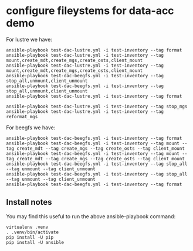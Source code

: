 # configure fileystems for data-acc demo

For lustre we have:

    ansible-playbook test-dac-lustre.yml -i test-inventory --tag format
    ansible-playbook test-dac-lustre.yml -i test-inventory --tag mount,create_mdt,create_mgs,create_osts,client_mount
    ansible-playbook test-dac-lustre.yml -i test-inventory --tag mount,create_mdt,create_mgs,create_osts,client_mount
    ansible-playbook test-dac-beegfs.yml -i test-inventory --tag stop_all,unmount,client_unmount
    ansible-playbook test-dac-beegfs.yml -i test-inventory --tag stop_all,unmount,client_unmount
    ansible-playbook test-dac-lustre.yml -i test-inventory --tag format

    ansible-playbook test-dac-lustre.yml -i test-inventory --tag stop_mgs
    ansible-playbook test-dac-lustre.yml -i test-inventory --tag reformat_mgs


For beegfs we have:

    ansible-playbook test-dac-beegfs.yml -i test-inventory --tag format
    ansible-playbook test-dac-beegfs.yml -i test-inventory --tag mount --tag create_mdt --tag create_mgs --tag create_osts --tag client_mount
    ansible-playbook test-dac-beegfs.yml -i test-inventory --tag mount --tag create_mdt --tag create_mgs --tag create_osts --tag client_mount
    ansible-playbook test-dac-beegfs.yml -i test-inventory --tag stop_all --tag unmount --tag client_unmount
    ansible-playbook test-dac-beegfs.yml -i test-inventory --tag stop_all --tag unmount --tag client_unmount
    ansible-playbook test-dac-beegfs.yml -i test-inventory --tag format

## Install notes

You may find this useful to run the above ansible-playbook command:

    virtualenv .venv
    . .venv/bin/activate
    pip install -U pip
    pip install -U ansible
